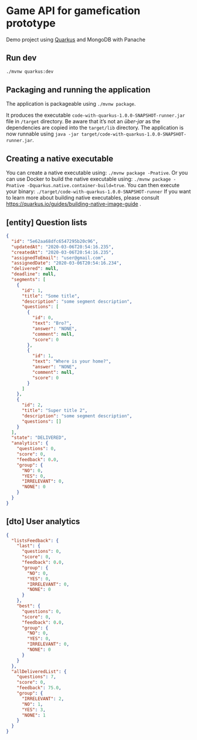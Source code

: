 # Game API for gamefication prototype
Demo project using [Quarkus](https://quarkus.io/) and MongoDB with Panache

## Run dev
```bash
./mvnw quarkus:dev
```

## Packaging and running the application

The application is packageable using `./mvnw package`.

It produces the executable `code-with-quarkus-1.0.0-SNAPSHOT-runner.jar` file in `/target` directory.
Be aware that it’s not an _über-jar_ as the dependencies are copied into the `target/lib` directory.
The application is now runnable using `java -jar target/code-with-quarkus-1.0.0-SNAPSHOT-runner.jar`.

## Creating a native executable
You can create a native executable using: `./mvnw package -Pnative`.
Or you can use Docker to build the native executable using: `./mvnw package -Pnative -Dquarkus.native.container-build=true`.
You can then execute your binary: `./target/code-with-quarkus-1.0.0-SNAPSHOT-runner`
If you want to learn more about building native executables, please consult https://quarkus.io/guides/building-native-image-guide .

## [entity] Question lists
```json
{
  "id": "5e62aa68dfc6547295b20c96",
  "updatedAt": "2020-03-06T20:54:16.235",
  "createdAt": "2020-03-06T20:54:16.235",
  "assignedToEmail": "user@gmail.com",
  "assignedDate": "2020-03-06T20:54:16.234",
  "delivered": null,
  "deadline": null,
  "segments": [
    {
      "id": 1,
      "title": "Some title",
      "description": "some segment description",
      "questions": [
        {
          "id": 0,
          "text": "Bro?",
          "answer": "NONE",
          "comment": null,
          "score": 0
        },
        {
          "id": 1,
          "text": "Where is your home?",
          "answer": "NONE",
          "comment": null,
          "score": 0
        }
      ]
    },
    {
      "id": 2,
      "title": "Super title 2",
      "description": "some segment description",
      "questions": []
    }
  ],
  "state": "DELIVERED",
  "analytics": {
    "questions": 0,
    "score": 0,
    "feedback": 0.0,
    "group": {
      "NO": 0,
      "YES": 0,
      "IRRELEVANT": 0,
      "NONE": 0
    }
  }
}
```

## [dto] User analytics
```json
{
  "listsFeedback": {
    "last": {
      "questions": 0,
      "score": 0,
      "feedback": 0.0,
      "group": {
        "NO": 0,
        "YES": 0,
        "IRRELEVANT": 0,
        "NONE": 0
      }
    },
    "best": {
      "questions": 0,
      "score": 0,
      "feedback": 0.0,
      "group": {
        "NO": 0,
        "YES": 0,
        "IRRELEVANT": 0,
        "NONE": 0
      }
    }
  },
  "allDeliveredList": {
    "questions": 7,
    "score": 0,
    "feedback": 75.0,
    "group": {
      "IRRELEVANT": 2,
      "NO": 1,
      "YES": 3,
      "NONE": 1
    }
  }
}
```
